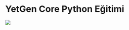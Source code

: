 # YetGen Core Python Eğitimi
<img src="/Users/umutyilmaz/Downloads/WhatsApp Image 2023-01-31 at 5.26.52 PM.jpeg">